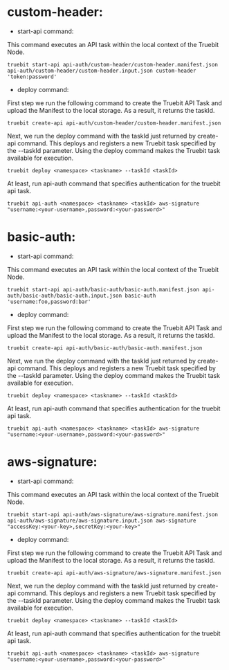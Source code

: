 
# custom-header:

* start-api command:

This command executes an API task within the local context of the Truebit Node. 

```
truebit start-api api-auth/custom-header/custom-header.manifest.json api-auth/custom-header/custom-header.input.json custom-header 'token:password'
```

* deploy command:

First step we run the following command to create the Truebit API Task and upload the Manifest to the local storage. As a result, it returns the taskId.

```
truebit create-api api-auth/custom-header/custom-header.manifest.json
```

Next, we run the deploy command with the taskId just returned by create-api command. This deploys and registers a new Truebit task specified by the --taskId parameter. Using the deploy command makes the Truebit task available for execution.

```
truebit deploy <namespace> <taskname> --taskId <taskId>
```

At least, run api-auth command that specifies authentication for the truebit api task.

```
truebit api-auth <namespace> <taskname> <taskId> aws-signature "username:<your-username>,password:<your-password>"
```

# basic-auth:

* start-api command:

This command executes an API task within the local context of the Truebit Node.

```
truebit start-api api-auth/basic-auth/basic-auth.manifest.json api-auth/basic-auth/basic-auth.input.json basic-auth 'username:foo,password:bar'
```

* deploy command:

First step we run the following command to create the Truebit API Task and upload the Manifest to the local storage. As a result, it returns the taskId.

```
truebit create-api api-auth/basic-auth/basic-auth.manifest.json
```

Next, we run the deploy command with the taskId just returned by create-api command. This deploys and registers a new Truebit task specified by the --taskId parameter. Using the deploy command makes the Truebit task available for execution.

```
truebit deploy <namespace> <taskname> --taskId <taskId>
```
At least, run api-auth command that specifies authentication for the truebit api task.

```
truebit api-auth <namespace> <taskname> <taskId> aws-signature "username:<your-username>,password:<your-password>"
```

# aws-signature:

* start-api command:

This command executes an API task within the local context of the Truebit Node.

```
truebit start-api api-auth/aws-signature/aws-signature.manifest.json api-auth/aws-signature/aws-signature.input.json aws-signature "accessKey:<your-key>,secretKey:<your-key>"
```

* deploy command:

First step we run the following command to create the Truebit API Task and upload the Manifest to the local storage. As a result, it returns the taskId.

```
truebit create-api api-auth/aws-signature/aws-signature.manifest.json
```

Next, we run the deploy command with the taskId just returned by create-api command. This deploys and registers a new Truebit task specified by the --taskId parameter. Using the deploy command makes the Truebit task available for execution.

```
truebit deploy <namespace> <taskname> --taskId <taskId>
```

At least, run api-auth command that specifies authentication for the truebit api task.

```
truebit api-auth <namespace> <taskname> <taskId> aws-signature "username:<your-username>,password:<your-password>"
```